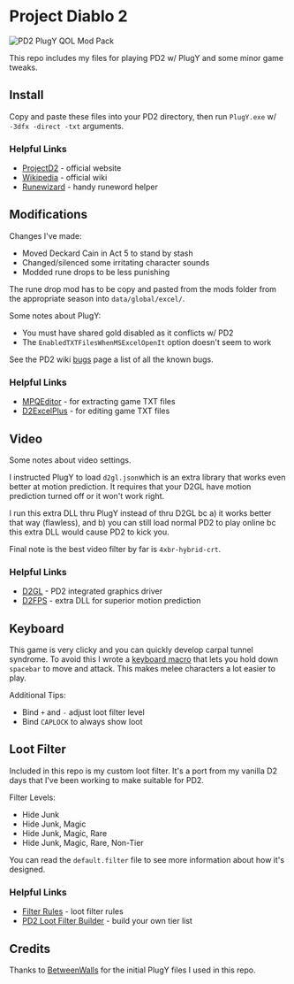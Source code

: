 # Project Diablo 2

![PD2 PlugY QOL Mod Pack](https://i.imgur.com/JgWjLrw.jpeg)

This repo includes my files for playing PD2 w/ PlugY and some minor game tweaks.

## Install

Copy and paste these files into your PD2 directory, then run ``PlugY.exe`` w/ ``-3dfx -direct -txt`` arguments.

### Helpful Links

- [ProjectD2](https://www.projectdiablo2.com/) - official website
- [Wikipedia](https://projectdiablo2.miraheze.org/wiki) - official wiki
- [Runewizard](https://kvothed2.github.io/pd2-runewizard/) - handy runeword helper

## Modifications

Changes I've made:

- Moved Deckard Cain in Act 5 to stand by stash
- Changed/silenced some irritating character sounds
- Modded rune drops to be less punishing

The rune drop mod has to be copy and pasted from the mods folder from the appropriate season into ``data/global/excel/``.

Some notes about PlugY:

- You must have shared gold disabled as it conflicts w/ PD2
- The ``EnabledTXTFilesWhenMSExcelOpenIt`` option doesn't seem to work

See the PD2 wiki [bugs](https://projectdiablo2.miraheze.org/wiki/Bugs) page a list of all the known bugs.

### Helpful Links

- [MPQEditor](http://www.zezula.net/en/mpq/download.html) - for extracting game TXT files
- [D2ExcelPlus](https://github.com/Cjreek/D2ExcelPlus) - for editing game TXT files

## Video

Some notes about video settings.

I instructed PlugY to load ``d2gl.json``which is an extra library that works even better at motion prediction.  It requires that your D2GL have motion prediction turned off or it won't work right.

I run this extra DLL thru PlugY instead of thru D2GL bc a) it works better that way (flawless), and b) you can still load normal PD2 to play online bc this extra DLL would cause PD2 to kick you.

Final note is the best video filter by far is ``4xbr-hybrid-crt``.

### Helpful Links

- [D2GL](https://github.com/bayaraa/d2gl/releases/) - PD2 integrated graphics driver
- [D2FPS](https://github.com/Jarcho/d2-rs/releases) - extra DLL for superior motion prediction

## Keyboard

This game is very clicky and you can quickly develop carpal tunnel syndrome.  To avoid this I wrote a [keyboard macro](https://github.com/whipowill/ahk-autoattack) that lets you hold down ``spacebar`` to move and attack.  This makes melee characters a lot easier to play.

Additional Tips:

- Bind ``+`` and ``-`` adjust loot filter level
- Bind ``CAPLOCK`` to always show loot

## Loot Filter

Included in this repo is my custom loot filter.  It's a port from my vanilla D2 days that I've been working to make suitable for PD2.

Filter Levels:

- Hide Junk
- Hide Junk, Magic
- Hide Junk, Magic, Rare
- Hide Junk, Magic, Rare, Non-Tier

You can read the ``default.filter`` file to see more information about how it's designed.

### Helpful Links

- [Filter Rules](https://projectdiablo2.miraheze.org/wiki/Item_Filtering) - loot filter rules
- [PD2 Loot Filter Builder](https://github.com/whipowill/php-pd2-filter-builder) - build your own tier list

## Credits

Thanks to [BetweenWalls](https://github.com/BetweenWalls/PD2-PlugY) for the initial PlugY files I used in this repo.